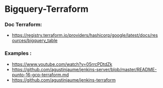 # Bigquery-Terraform

### Doc Terraform:

* https://registry.terraform.io/providers/hashicorp/google/latest/docs/resources/bigquery_table

### Examples :

* https://www.youtube.com/watch?v=05rrcPDtdZk
* https://github.com/agustinjaume/jenkins-server/blob/master/README-punto-16-gcp-terraform.md
* https://github.com/agustinjaume/jenkins-terraform
